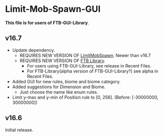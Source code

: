 # Limit-Mob-Spawn-GUI

**This file is for users of FTB-GUI-Library**.

## v16.7

* Update dependency.
  * REQUIRES NEW VERSION OF [LimitMobSpawn][lms download]. Newer than v16.7
  * REQUIRES NEW VERSION OF [FTB Library](https://www.curseforge.com/minecraft/mc-mods/ftb-library-forge/files/all).
    * For users using FTB-GUI-Library, see release in Recent Files.
    * For FTB-Library(alpha version of FTB-GUI-Library?) see alpha in Recent Files.
* Added GUI for new rules, biome and biome category.
* Added suggestions for Dimension and Biome.
  * Just choose the name like enum rules.
* Limit y-max and y-min of Position rule to \[0, 256\]. (Before: \[-30000000, 30000000\])

## v16.6

Initial release.

[lms download]: https://www.curseforge.com/minecraft/mc-mods/limit-mob-spawn
